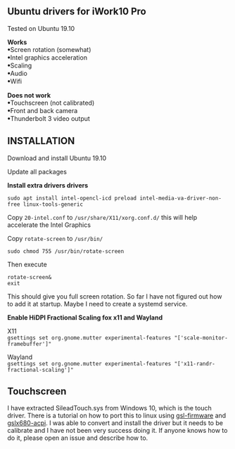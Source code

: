 Ubuntu drivers for iWork10 Pro
------------------------------

Tested on Ubuntu 19.10

<p><b>Works</b><br>
ꔷScreen rotation (somewhat)<br>
ꔷIntel graphics acceleration<br>
ꔷScaling<br>
ꔷAudio<br>
ꔷWifi</p>

<p><b>Does not work</b><br>
ꔷTouchscreen (not calibrated)<br>
ꔷFront and back camera<br>
ꔷThunderbolt 3 video output</p>


INSTALLATION
-------------

Download and install Ubuntu 19.10

Update all packages

<b>Install extra drivers drivers</b>

`sudo apt install intel-opencl-icd preload intel-media-va-driver-non-free linux-tools-generic`

Copy `20-intel.conf` to `/usr/share/X11/xorg.conf.d/` this will help accelerate the Intel Graphics

Copy `rotate-screen` to `/usr/bin/`

`sudo chmod 755 /usr/bin/rotate-screen`

Then execute 

`rotate-screen&`<br>
`exit`

This should give you full screen rotation. So far I have not figured out how to add it at startup. Maybe I need to create a systemd service.

<b>Enable HiDPI Fractional Scaling fox x11 and Wayland</b>

X11<br>
`gsettings set org.gnome.mutter experimental-features "['scale-monitor-framebuffer']"`

Wayland<br>
`gsettings set org.gnome.mutter experimental-features "['x11-randr-fractional-scaling']"`


Touchscreen
-----------

I have extracted SileadTouch.sys from Windows 10, which is the touch driver. There is a tutorial on how to port this to linux using <a href="https://github.com/onitake/gsl-firmware">gsl-firmware</a> and <a href="https://github.com/onitake/gslx680-acpi">gslx680-acpi</a>. I was able to convert and install the driver but it needs to be calibrate and I have not been very success doing it. If anyone knows how to do it, please open an issue and describe how to.
